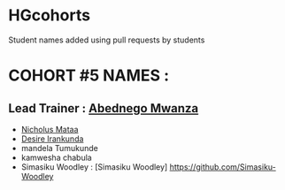 # HGcohorts
Student names added using pull requests by students

# COHORT #5 NAMES :
## Lead Trainer : [Abednego Mwanza](https://github.com/AbednegoTM)
- [Nicholus Mataa](https://github.com/Nicholus-Matar)
- [Desire Irankunda](https://github.com/Deewiliams)
- mandela Tumukunde
- kamwesha chabula
- Simasiku Woodley : [Simasiku Woodley] https://github.com/Simasiku-Woodley

